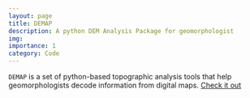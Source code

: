 ```yaml
---
layout: page
title: DEMAP
description: A python DEM Analysis Package for geomorphologist
img: 
importance: 1
category: Code
---
```


`DEMAP` is a set of python-based topographic analysis tools that help
geomorphologists decode information from digital maps.
[Check it out](https://github.com/laijingtao/demap)